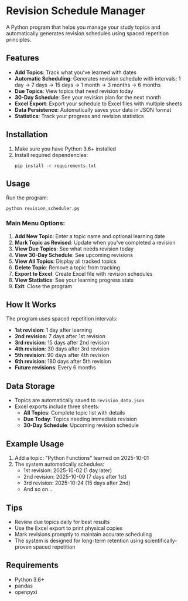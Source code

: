 # Revision Schedule Manager

A Python program that helps you manage your study topics and automatically generates revision schedules using spaced repetition principles.

## Features

- **Add Topics**: Track what you've learned with dates
- **Automatic Scheduling**: Generates revision schedule with intervals: 1 day → 7 days → 15 days → 1 month → 3 months → 6 months
- **Due Topics**: View topics that need revision today
- **30-Day Schedule**: See your revision plan for the next month
- **Excel Export**: Export your schedule to Excel files with multiple sheets
- **Data Persistence**: Automatically saves your data in JSON format
- **Statistics**: Track your progress and revision statistics

## Installation

1. Make sure you have Python 3.6+ installed
2. Install required dependencies:
   ```
   pip install -r requirements.txt
   ```

## Usage

Run the program:
```
python revision_scheduler.py
```

### Main Menu Options:

1. **Add New Topic**: Enter a topic name and optional learning date
2. **Mark Topic as Revised**: Update when you've completed a revision
3. **View Due Topics**: See what needs revision today
4. **View 30-Day Schedule**: See upcoming revisions
5. **View All Topics**: Display all tracked topics
6. **Delete Topic**: Remove a topic from tracking
7. **Export to Excel**: Create Excel file with revision schedules
8. **View Statistics**: See your learning progress stats
9. **Exit**: Close the program

## How It Works

The program uses spaced repetition intervals:
- **1st revision**: 1 day after learning
- **2nd revision**: 7 days after 1st revision
- **3rd revision**: 15 days after 2nd revision
- **4th revision**: 30 days after 3rd revision
- **5th revision**: 90 days after 4th revision
- **6th revision**: 180 days after 5th revision
- **Future revisions**: Every 6 months

## Data Storage

- Topics are automatically saved to `revision_data.json`
- Excel exports include three sheets:
  - **All Topics**: Complete topic list with details
  - **Due Today**: Topics needing immediate revision
  - **30-Day Schedule**: Upcoming revision schedule

## Example Usage

1. Add a topic: "Python Functions" learned on 2025-10-01
2. The system automatically schedules:
   - 1st revision: 2025-10-02 (1 day later)
   - 2nd revision: 2025-10-09 (7 days after 1st)
   - 3rd revision: 2025-10-24 (15 days after 2nd)
   - And so on...

## Tips

- Review due topics daily for best results
- Use the Excel export to print physical copies
- Mark revisions promptly to maintain accurate scheduling
- The system is designed for long-term retention using scientifically-proven spaced repetition

## Requirements

- Python 3.6+
- pandas
- openpyxl